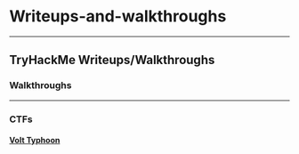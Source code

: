 # Writeups-and-walkthroughs

---

## TryHackMe Writeups/Walkthroughs

### Walkthroughs


---

### CTFs

#### [Volt Typhoon](./Volt-Typhoon-THM.md)
